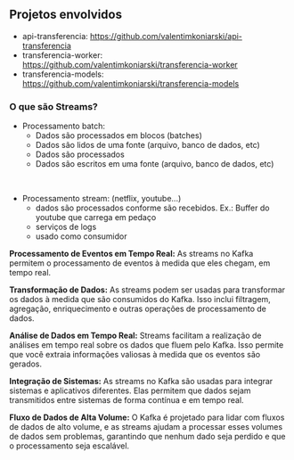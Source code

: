 ## Projetos envolvidos
- api-transferencia: https://github.com/valentimkoniarski/api-transferencia
- transferencia-worker: https://github.com/valentimkoniarski/transferencia-worker
- transferencia-models: https://github.com/valentimkoniarski/transferencia-models


### O que são Streams?

- Processamento batch:
    - Dados são processados em blocos (batches)
    - Dados são lidos de uma fonte (arquivo, banco de dados, etc)
    - Dados são processados
    - Dados são escritos em uma fonte (arquivo, banco de dados, etc)

<br>

- Processamento stream: (netflix, youtube...)
    - dados são processados conforme são recebidos. Ex.: Buffer do youtube que carrega em pedaço
    - serviços de logs
    - usado como consumidor


**Processamento de Eventos em Tempo Real:** As streams no Kafka permitem o processamento de eventos à medida que eles 
chegam, em tempo real.

**Transformação de Dados:** As streams podem ser usadas para transformar os dados à medida que são consumidos do Kafka. 
Isso inclui filtragem, agregação, enriquecimento e outras operações de processamento de dados.

**Análise de Dados em Tempo Real:** Streams facilitam a realização de análises em tempo real sobre os dados que fluem 
pelo Kafka. Isso permite que você extraia informações valiosas à medida que os eventos são gerados.

**Integração de Sistemas:** As streams no Kafka são usadas para integrar sistemas e aplicativos diferentes. 
Elas permitem que dados sejam transmitidos entre sistemas de forma contínua e em tempo real.

**Fluxo de Dados de Alta Volume:** O Kafka é projetado para lidar com fluxos de dados de alto volume, e as streams 
ajudam a processar esses volumes de dados sem problemas, garantindo que nenhum dado seja perdido e que o processamento 
seja escalável.


